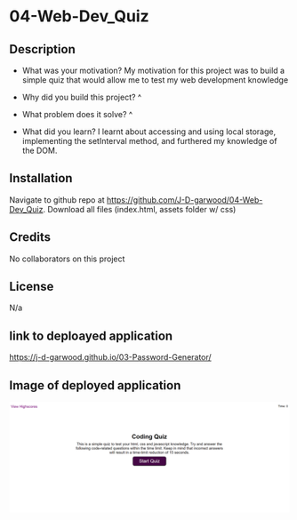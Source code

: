 # 04-Web-Dev_Quiz

## Description
- What was your motivation?
My motivation for this project was to build a simple quiz that would allow me to test my web development knowledge

- Why did you build this project? 
^

- What problem does it solve?
^

- What did you learn?
I learnt about accessing and using local storage, implementing the setInterval method, and furthered my knowledge of the DOM.

## Installation

Navigate to github repo at https://github.com/J-D-garwood/04-Web-Dev_Quiz. Download all files (index.html, assets folder w/ css)

## Credits

No collaborators on this project

## License

N/a

## link to deploayed application
https://j-d-garwood.github.io/03-Password-Generator/

## Image of deployed application

![webpage screenshot](./assets/images/Screenshot%202023-06-22%20204132.png)

